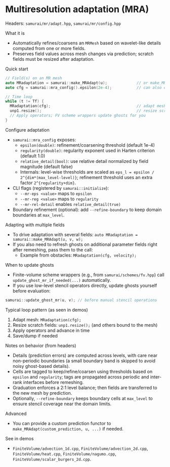# Multiresolution adaptation (MRA)

Headers: `samurai/mr/adapt.hpp`, `samurai/mr/config.hpp`

What it is

- Automatically refines/coarsens an `MRMesh` based on wavelet-like details computed from one or more fields.
- Preserves field values across mesh changes via prediction; scratch fields must be resized after adaptation.

Quick start

```cpp
// Field(s) on an MR mesh
auto MRadaptation = samurai::make_MRAdapt(u);             // or make_MRAdapt(u, v)
auto cfg = samurai::mra_config().epsilon(2e-4);           // can also come from CLI flags

// Time loop
while (t != Tf) {
  MRadaptation(cfg);                                      // adapt mesh and update bound fields
  unp1.resize();                                          // resize scratch fields bound to the mesh
  // Apply operators; FV scheme wrappers update ghosts for you
}
```

Configure adaptation

- `samurai::mra_config` exposes:
  - `epsilon(double)`: refinement/coarsening threshold (default 1e-4)
  - `regularity(double)`: regularity exponent used in Harten criterion (default 1.0)
  - `relative_detail(bool)`: use relative detail normalized by field magnitude (default false)
  - Internals: level-wise thresholds are scaled as `eps_l = epsilon / 2^{dim*(max_level-level)}`; refinement threshold uses an extra factor `2^{regularity+dim}`.
- CLI flags (registered by `samurai::initialize`):
  - `--mr-eps <value>` maps to `epsilon`
  - `--mr-reg <value>` maps to `regularity`
  - `--mr-rel-detail` enables `relative_detail(true)`
- Boundary refinement (optional): add `--refine-boundary` to keep domain boundaries at `max_level`.

Adapting with multiple fields

- To drive adaptation with several fields: `auto MRadaptation = samurai::make_MRAdapt(u, v, w);`
- If you also need to refresh ghosts on additional parameter fields right after remeshing, pass them to the call:
  - Example from obstacles: `MRadaptation(cfg, velocity);`

When to update ghosts

- Finite-volume scheme wrappers (e.g., from `samurai/schemes/fv.hpp`) call `update_ghost_mr_if_needed(...)` automatically.
- If you use low-level stencil operators directly, update ghosts yourself before evaluation:

```cpp
samurai::update_ghost_mr(u, v); // before manual stencil operations
```

Typical loop pattern (as seen in demos)

1) Adapt mesh: `MRadaptation(cfg);`
2) Resize scratch fields: `unp1.resize();` (and others bound to the mesh)
3) Apply operators and advance in time
4) Save/dump if needed

Notes on behavior (from headers)

- Details (prediction errors) are computed across levels, with care near non-periodic boundaries (a small boundary band is skipped to avoid noisy ghost-based details).
- Cells are tagged to keep/refine/coarsen using thresholds based on `epsilon` and `regularity`; tags are propagated across periodic and inter-rank interfaces before remeshing.
- Graduation enforces a 2:1 level balance; then fields are transferred to the new mesh by prediction.
- Optionally, `--refine-boundary` keeps boundary cells at `max_level` to ensure stencil coverage near the domain limits.

Advanced

- You can provide a custom prediction functor to `make_MRAdapt(custom_prediction, u, ...)` if needed.

See in demos

- `FiniteVolume/advection_1d.cpp`, `FiniteVolume/advection_2d.cpp`, `FiniteVolume/heat.cpp`, `FiniteVolume/nagumo.cpp`, `FiniteVolume/scalar_burgers_2d.cpp`.
